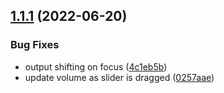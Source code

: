 ## [1.1.1](https://github.com/seleb/pcm-tool/compare/v1.1.0...v1.1.1) (2022-06-20)


### Bug Fixes

* output shifting on focus ([4c1eb5b](https://github.com/seleb/pcm-tool/commit/4c1eb5b6bd3544ca6743217502c750d3ff208318))
* update volume as slider is dragged ([0257aae](https://github.com/seleb/pcm-tool/commit/0257aaef0e8bdec7dc9f09b46175f6555831c18d))
